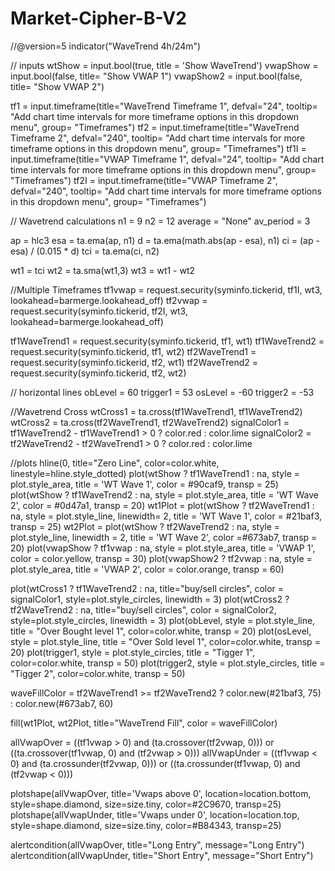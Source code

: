 # Market-Cipher-B-V2

//@version=5
indicator("WaveTrend 4h/24m")

// inputs
wtShow = input.bool(true, title = 'Show WaveTrend')
vwapShow = input.bool(false, title= "Show VWAP 1")
vwapShow2 = input.bool(false, title= "Show VWAP 2")

tf1 = input.timeframe(title="WaveTrend Timeframe 1", defval="24", tooltip= "Add chart time intervals for more timeframe options in this dropdown menu", group= "Timeframes")
tf2 = input.timeframe(title="WaveTrend Timeframe 2", defval="240", tooltip= "Add chart time intervals for more timeframe options in this dropdown menu", group= "Timeframes")
tf1I = input.timeframe(title="VWAP Timeframe 1", defval="24", tooltip= "Add chart time intervals for more timeframe options in this dropdown menu", group= "Timeframes")
tf2I = input.timeframe(title="VWAP Timeframe 2", defval="240", tooltip= "Add chart time intervals for more timeframe options in this dropdown menu", group= "Timeframes")


// Wavetrend calculations 
n1 = 9
n2 = 12
average = "None"
av_period = 3

ap = hlc3 
esa = ta.ema(ap, n1)
d = ta.ema(math.abs(ap - esa), n1)
ci = (ap - esa) / (0.015 * d)
tci = ta.ema(ci, n2)

wt1 = tci
wt2 = ta.sma(wt1,3)
wt3 = wt1 - wt2

//Multiple Timeframes
tf1vwap = request.security(syminfo.tickerid, tf1I, wt3, lookahead=barmerge.lookahead_off)
tf2vwap = request.security(syminfo.tickerid, tf2I, wt3, lookahead=barmerge.lookahead_off)


tf1WaveTrend1 = request.security(syminfo.tickerid, tf1, wt1)
tf1WaveTrend2 = request.security(syminfo.tickerid, tf1, wt2)
tf2WaveTrend1 = request.security(syminfo.tickerid, tf2, wt1)
tf2WaveTrend2 = request.security(syminfo.tickerid, tf2, wt2)
    
// horizontal lines
obLevel = 60
trigger1 = 53
osLevel = -60
trigger2 = -53

//Wavetrend Cross
wtCross1 = ta.cross(tf1WaveTrend1, tf1WaveTrend2)
wtCross2 = ta.cross(tf2WaveTrend1, tf2WaveTrend2)
signalColor1 = tf1WaveTrend2 - tf1WaveTrend1 > 0 ? color.red : color.lime
signalColor2 = tf2WaveTrend2 - tf2WaveTrend1 > 0 ? color.red : color.lime

//plots
hline(0, title="Zero Line", color=color.white, linestyle=hline.style_dotted)
plot(wtShow ? tf1WaveTrend1 : na, style = plot.style_area, title = 'WT Wave 1', color = #90caf9, transp = 25)
plot(wtShow ? tf1WaveTrend2 : na, style = plot.style_area, title = 'WT Wave 2', color = #0d47a1, transp = 20)
wt1Plot = plot(wtShow ? tf2WaveTrend1 : na, style = plot.style_line, linewidth= 2, title = 'WT Wave 1', color = #21baf3, transp = 25)
wt2Plot = plot(wtShow ? tf2WaveTrend2 : na, style = plot.style_line, linewidth = 2, title = 'WT Wave 2', color =#673ab7, transp = 20)
plot(vwapShow ? tf1vwap : na, style = plot.style_area, title = 'VWAP 1', color = color.yellow, transp = 30)
plot(vwapShow2 ? tf2vwap : na, style = plot.style_area, title = 'VWAP 2', color = color.orange, transp = 60)

plot(wtCross1 ? tf1WaveTrend2 : na, title="buy/sell circles", color = signalColor1, style=plot.style_circles, linewidth = 3)
plot(wtCross2 ? tf2WaveTrend2 : na, title="buy/sell circles", color = signalColor2, style=plot.style_circles, linewidth = 3)
plot(obLevel, style = plot.style_line, title = "Over Bought level 1", color=color.white, transp = 20)
plot(osLevel, style = plot.style_line, title = "Over Sold level 1", color=color.white, transp = 20)
plot(trigger1, style = plot.style_circles, title = "Tigger 1", color=color.white, transp = 50)
plot(trigger2, style = plot.style_circles, title = "Tigger 2", color=color.white, transp = 50)

waveFillColor = tf2WaveTrend1 >= tf2WaveTrend2 ? color.new(#21baf3, 75) : color.new(#673ab7, 60)

fill(wt1Plot, wt2Plot, title="WaveTrend Fill", color = waveFillColor)

allVwapOver = ((tf1vwap > 0) and (ta.crossover(tf2vwap, 0))) or ((ta.crossover(tf1vwap, 0) and (tf2vwap > 0)))
allVwapUnder = ((tf1vwap < 0) and (ta.crossunder(tf2vwap, 0))) or ((ta.crossunder(tf1vwap, 0) and (tf2vwap < 0)))

plotshape(allVwapOver, title='Vwaps above 0', location=location.bottom, style=shape.diamond, size=size.tiny, color=#2C9670, transp=25)
plotshape(allVwapUnder, title='Vwaps under 0', location=location.top, style=shape.diamond, size=size.tiny, color=#B84343, transp=25)

alertcondition(allVwapOver, title="Long Entry", message="Long Entry")
alertcondition(allVwapUnder, title="Short Entry", message="Short Entry")
